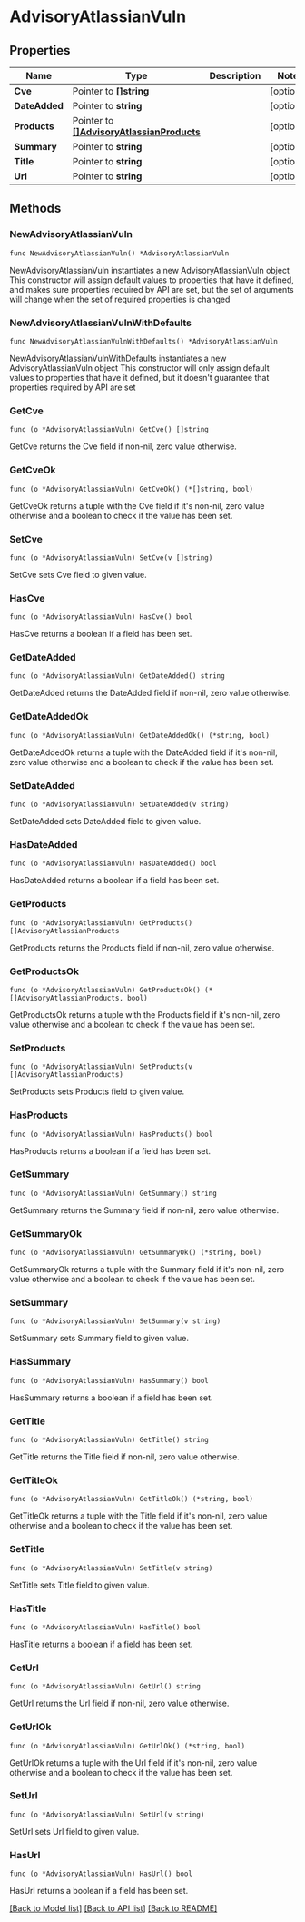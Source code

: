 # AdvisoryAtlassianVuln

## Properties

Name | Type | Description | Notes
------------ | ------------- | ------------- | -------------
**Cve** | Pointer to **[]string** |  | [optional] 
**DateAdded** | Pointer to **string** |  | [optional] 
**Products** | Pointer to [**[]AdvisoryAtlassianProducts**](AdvisoryAtlassianProducts.md) |  | [optional] 
**Summary** | Pointer to **string** |  | [optional] 
**Title** | Pointer to **string** |  | [optional] 
**Url** | Pointer to **string** |  | [optional] 

## Methods

### NewAdvisoryAtlassianVuln

`func NewAdvisoryAtlassianVuln() *AdvisoryAtlassianVuln`

NewAdvisoryAtlassianVuln instantiates a new AdvisoryAtlassianVuln object
This constructor will assign default values to properties that have it defined,
and makes sure properties required by API are set, but the set of arguments
will change when the set of required properties is changed

### NewAdvisoryAtlassianVulnWithDefaults

`func NewAdvisoryAtlassianVulnWithDefaults() *AdvisoryAtlassianVuln`

NewAdvisoryAtlassianVulnWithDefaults instantiates a new AdvisoryAtlassianVuln object
This constructor will only assign default values to properties that have it defined,
but it doesn't guarantee that properties required by API are set

### GetCve

`func (o *AdvisoryAtlassianVuln) GetCve() []string`

GetCve returns the Cve field if non-nil, zero value otherwise.

### GetCveOk

`func (o *AdvisoryAtlassianVuln) GetCveOk() (*[]string, bool)`

GetCveOk returns a tuple with the Cve field if it's non-nil, zero value otherwise
and a boolean to check if the value has been set.

### SetCve

`func (o *AdvisoryAtlassianVuln) SetCve(v []string)`

SetCve sets Cve field to given value.

### HasCve

`func (o *AdvisoryAtlassianVuln) HasCve() bool`

HasCve returns a boolean if a field has been set.

### GetDateAdded

`func (o *AdvisoryAtlassianVuln) GetDateAdded() string`

GetDateAdded returns the DateAdded field if non-nil, zero value otherwise.

### GetDateAddedOk

`func (o *AdvisoryAtlassianVuln) GetDateAddedOk() (*string, bool)`

GetDateAddedOk returns a tuple with the DateAdded field if it's non-nil, zero value otherwise
and a boolean to check if the value has been set.

### SetDateAdded

`func (o *AdvisoryAtlassianVuln) SetDateAdded(v string)`

SetDateAdded sets DateAdded field to given value.

### HasDateAdded

`func (o *AdvisoryAtlassianVuln) HasDateAdded() bool`

HasDateAdded returns a boolean if a field has been set.

### GetProducts

`func (o *AdvisoryAtlassianVuln) GetProducts() []AdvisoryAtlassianProducts`

GetProducts returns the Products field if non-nil, zero value otherwise.

### GetProductsOk

`func (o *AdvisoryAtlassianVuln) GetProductsOk() (*[]AdvisoryAtlassianProducts, bool)`

GetProductsOk returns a tuple with the Products field if it's non-nil, zero value otherwise
and a boolean to check if the value has been set.

### SetProducts

`func (o *AdvisoryAtlassianVuln) SetProducts(v []AdvisoryAtlassianProducts)`

SetProducts sets Products field to given value.

### HasProducts

`func (o *AdvisoryAtlassianVuln) HasProducts() bool`

HasProducts returns a boolean if a field has been set.

### GetSummary

`func (o *AdvisoryAtlassianVuln) GetSummary() string`

GetSummary returns the Summary field if non-nil, zero value otherwise.

### GetSummaryOk

`func (o *AdvisoryAtlassianVuln) GetSummaryOk() (*string, bool)`

GetSummaryOk returns a tuple with the Summary field if it's non-nil, zero value otherwise
and a boolean to check if the value has been set.

### SetSummary

`func (o *AdvisoryAtlassianVuln) SetSummary(v string)`

SetSummary sets Summary field to given value.

### HasSummary

`func (o *AdvisoryAtlassianVuln) HasSummary() bool`

HasSummary returns a boolean if a field has been set.

### GetTitle

`func (o *AdvisoryAtlassianVuln) GetTitle() string`

GetTitle returns the Title field if non-nil, zero value otherwise.

### GetTitleOk

`func (o *AdvisoryAtlassianVuln) GetTitleOk() (*string, bool)`

GetTitleOk returns a tuple with the Title field if it's non-nil, zero value otherwise
and a boolean to check if the value has been set.

### SetTitle

`func (o *AdvisoryAtlassianVuln) SetTitle(v string)`

SetTitle sets Title field to given value.

### HasTitle

`func (o *AdvisoryAtlassianVuln) HasTitle() bool`

HasTitle returns a boolean if a field has been set.

### GetUrl

`func (o *AdvisoryAtlassianVuln) GetUrl() string`

GetUrl returns the Url field if non-nil, zero value otherwise.

### GetUrlOk

`func (o *AdvisoryAtlassianVuln) GetUrlOk() (*string, bool)`

GetUrlOk returns a tuple with the Url field if it's non-nil, zero value otherwise
and a boolean to check if the value has been set.

### SetUrl

`func (o *AdvisoryAtlassianVuln) SetUrl(v string)`

SetUrl sets Url field to given value.

### HasUrl

`func (o *AdvisoryAtlassianVuln) HasUrl() bool`

HasUrl returns a boolean if a field has been set.


[[Back to Model list]](../README.md#documentation-for-models) [[Back to API list]](../README.md#documentation-for-api-endpoints) [[Back to README]](../README.md)



